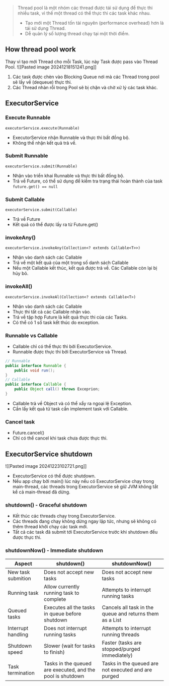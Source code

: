 > Thread pool là một nhóm các thread được tái sử dụng để thực thi nhiều task, vì thế một thread có thể thực thi các task khác nhau.
> 	- Tạo mới một Thread tốn tài nguyên (performance overhead) hơn là tái sử dụng Thread.
> 	- Dễ quản lý số lượng thread chạy tại một thời điểm.

## How thread pool work

Thay vì tạo mới Thread cho mỗi Task, lúc này Task được pass vào Thread Pool.
![[Pasted image 20241218151241.png]]
1. Các task được chèn vào Blocking Queue nơi mà các Thread trong pool sẽ lấy về (dequeue) thực thi.
2. Các Thread nhàn rỗi trong Pool sẽ bị chặn và chờ xử lý các task khác.

## ExecutorService

### Execute Runnable
`executorService.execute(Runnable)`
- ExecutorService nhận Runnable và thực thi bất đồng bộ.
- Không thể nhận kết quả trả về.
### Submit Runnable
`executorService.submit(Runnable)`
- Nhận vào triển khai Runnable và thực thi bất đồng bộ.
- Trả về Future, có thể sử dụng để kiểm tra trạng thái hoàn thành của task `future.get() == null`
### Submit Callable
`executorService.submit(Callable)`
- Trả về Future
- Kết quả có thể được lấy ra từ Future.get()
### invokeAny()
`executorService.invokeAny(Collection<? extends Callable<T>>)`
- Nhận vào danh sách các Callable
- Trả về một kết quả của một trong số danh sách Callable
- Nếu một Callable kết thúc, kết quả được trả về. Các Callable còn lại bị hủy bỏ.
### invokeAll()
`executorService.invokeAl(Collection<? extends Callable<T>)`
- Nhận vào danh sách các Callable
- Thực thi tất cả các Callable nhận vào.
- Trả về tập hợp Future là kết quả thực thi của các Tasks.
- Có thể có 1 số task kết thúc do exception.
### Runnable vs Callable
- Callable chỉ có thể thực thi bởi ExecutorService.
- Runnable được thực thi bởi ExecutorService và Thread.

```java
// Runnable
public interface Runnable {
	public void run();
}
// Callable
public interface Callable {
	public Object call() throws Exceprion;
}
```
- Callable trả về Object và có thể xẩy ra ngoại lệ Exception.
- Cần lấy kết quả từ task cần implement task với Callable.
### Cancel task
- Future.cancel()
- Chỉ có thể cancel khi task chưa được thực thi.

## ExecutorService shutdown

![[Pasted image 20241223102721.png]]

- ExecutorService có thể được shutdown.
- Nếu app chạy bởi main() lúc này nếu có ExecutorService chạy trong main-thread, các threads trong ExecutorService sẽ giữ JVM không tắt kể cả main-thread đã dừng.
### shutdown() - Graceful shutdown
- Kết thúc các threads chạy trong ExecutorService.
- Các threads đang chạy không dừng ngay lập tức, nhưng sẽ không có thêm thread khởi chạy các task mới.
- Tất cả các task đã submit tới ExecutorService trước khi shutdown đều được thực thi.
### shutdownNow() - Immediate shutdown

| Aspect             | shutdown()                                                 | shutdownNow()                                            |
| ------------------ | ---------------------------------------------------------- | -------------------------------------------------------- |
| New task submition | Does not accept new tasks                                  | Does not accept new tasks                                |
| Running task       | Allow currently running task to complete                   | Attempts to interrupt running tasks                      |
| Queued tasks       | Executes all the tasks in queue before shutdown            | Cancels all task in the queue and returns them as a List |
| Interrupt handling | Does not interrupt running tasks                           | Attempts to interrupt running threads                    |
| Shutdown speed     | Slower (wait for tasks to finish)                          | Faster (tasks are stopped/purged immediately)            |
| Task termination   | Tasks in the queued are executed, and the pool is shutdown | Tasks in the queued are not executed and are purged      |
